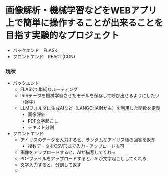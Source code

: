 # 画像解析・機械学習などをWEBアプリ上で簡単に操作することが出来ることを目指す実験的なプロジェクト

- バックエンド　FLASK
- フロントエンド　REACT(CDN)

### 現状

- バックエンド
    - FLASKで単純なルーティング
    - IRISデータを機械学習させたモデルを保存して呼び出せるようにしたい（途中）    
    - LLMフォルダに生成AIなど（LANGCHAINが主）を利用した関数を定義
        - 画像評価
        - PDF文字起こし
        - テキスト分割　
- フロントエンド
    - アイリスのデータを入力すると、ランダムなアイリス種の回答を返却
        - 複数データをCSV形式で入力・アップロードも可
    - 画像をアップロードすると、AIが描写してくれる
    - PDFファイルをアップロードすると、AIが文字起こししてくれる
    - 文字入力すると、分割して返す
    - 